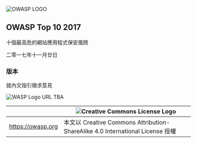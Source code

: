 ![OWASP LOGO](images/OWASP_logo.png)

## OWASP Top 10 2017

十個最高危的網站應用程式保安風險

二零一七年十一月廿日

### 版本

就內文指引徵求意見

![WASP Logo URL TBA](images/front-wasp.png)

|  | ![Creative Commons License Logo](images/front-cc.png) |
| -- | -- |
| https://owasp.org | 本文以 Creative Commons Attribution-ShareAlike 4.0 International License 授權|





